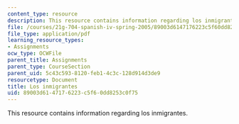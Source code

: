 ```yaml
---
content_type: resource
description: This resource contains information regarding los inmigrantes.
file: /courses/21g-704-spanish-iv-spring-2005/89003d6147176223c5f60dd8253c0f75_MIT21G_704S05_los_in_v_llo.pdf
file_type: application/pdf
learning_resource_types:
- Assignments
ocw_type: OCWFile
parent_title: Assignments
parent_type: CourseSection
parent_uid: 5c43c593-8120-feb1-4c3c-128d914d3de9
resourcetype: Document
title: Los inmigrantes
uid: 89003d61-4717-6223-c5f6-0dd8253c0f75
---
```

This resource contains information regarding los inmigrantes.


